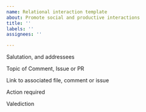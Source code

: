 ```yaml
---
name: Relational interaction template
about: Promote social and productive interactions
title: ''
labels: ''
assignees: ''

---
```


Salutation, and addressees

Topic of Comment, Issue or PR

Link to associated file, comment or issue

Action required

Valediction
